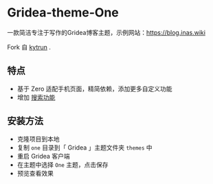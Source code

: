 # Gridea-theme-One

一款简洁专注于写作的Gridea博客主题，示例网站：<https://blog.inas.wiki>

Fork 自 [kytrun](https://github.com/kytrun/gridea-theme-one) .

## 特点
- 基于 Zero 适配手机页面，精简依赖，添加更多自定义功能
- 增加 [搜索功能](https://github.com/KazooDemo/gridea-search)

## 安装方法
- 克隆项目到本地
- 复制 `one` 目录到「 Gridea 」主题文件夹 `themes` 中
- 重启 Gridea 客户端
- 在主题中选择 `One` 主题，点击保存
- 预览查看效果

